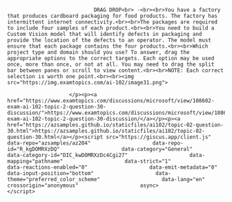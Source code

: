 <p class="card-text">
							
								DRAG DROP<br> -<br><br>You have a factory that produces cardboard packaging for food products. The factory has intermittent internet connectivity.<br><br>The packages are required to include four samples of each product.<br><br>You need to build a Custom Vision model that will identify defects in packaging and provide the location of the defects to an operator. The model must ensure that each package contains the four products.<br><br>Which project type and domain should you use? To answer, drag the appropriate options to the correct targets. Each option may be used once, more than once, or not at all. You may need to drag the split bar between panes or scroll to view content.<br><br>NOTE: Each correct selection is worth one point.<br><br><img src="https://img.examtopics.com/ai-102/image31.png">
							
						</p><p><a href="https://www.examtopics.com/discussions/microsoft/view/108602-exam-ai-102-topic-2-question-30-discussion/">https://www.examtopics.com/discussions/microsoft/view/108602-exam-ai-102-topic-2-question-30-discussion/</a></p><p><a href="https://azsamples.github.io/staticfiles/ai102/topic-02-question-30.html">https://azsamples.github.io/staticfiles/ai102/topic-02-question-30.html</a></p><script src="https://giscus.app/client.js"                    data-repo="azsamples/az204"                    data-repo-id="R_kgDOMRXzDQ"                    data-category="General"                    data-category-id="DIC_kwDOMRXzDc4Cgi27"                    data-mapping="pathname"                    data-strict="1"                    data-reactions-enabled="0"                    data-emit-metadata="0"                    data-input-position="bottom"                    data-theme="preferred_color_scheme"                    data-lang="en"                    crossorigin="anonymous"                    async>                    </script>